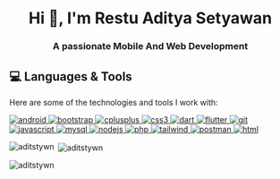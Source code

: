 <h1 align="center">Hi 👋, I'm Restu Aditya Setyawan</h1>
<h3 align="center">A passionate Mobile And Web Development</h3>


## 💻 Languages & Tools
Here are some of the technologies and tools I work with:

<p align="left">
    <a href="https://developer.android.com" target="_blank" rel="noreferrer">
        <img src="https://img.shields.io/badge/-Android-3DDC84?style=flat-square&logo=android&logoColor=white" alt="android"/>
    </a>
    <a href="https://getbootstrap.com" target="_blank" rel="noreferrer">
        <img src="https://img.shields.io/badge/-Bootstrap-563D7C?style=flat-square&logo=bootstrap&logoColor=white" alt="bootstrap"/>
    </a>
    <a href="https://www.w3schools.com/cpp/" target="_blank" rel="noreferrer">
        <img src="https://img.shields.io/badge/-C%2B%2B-00599C?style=flat-square&logo=cplusplus&logoColor=white" alt="cplusplus"/>
    </a>
    <a href="https://www.w3schools.com/css/" target="_blank" rel="noreferrer">
        <img src="https://img.shields.io/badge/-CSS3-1572B6?style=flat-square&logo=css3" alt="css3"/>
    </a>
    <a href="https://dart.dev" target="_blank" rel="noreferrer">
        <img src="https://img.shields.io/badge/-Dart-0175C2?style=flat-square&logo=dart&logoColor=white" alt="dart"/>
    </a>
    <a href="https://flutter.dev" target="_blank" rel="noreferrer">
        <img src="https://img.shields.io/badge/-Flutter-02569B?style=flat-square&logo=flutter&logoColor=white" alt="flutter"/>
    </a>
    <a href="https://git-scm.com/" target="_blank" rel="noreferrer">
        <img src="https://img.shields.io/badge/-Git-F05032?style=flat-square&logo=git&logoColor=white" alt="git"/>
    </a>
    <a href="https://developer.mozilla.org/en-US/docs/Web/JavaScript" target="_blank" rel="noreferrer">
        <img src="https://img.shields.io/badge/-JavaScript-F7DF1E?style=flat-square&logo=javascript&logoColor=black" alt="javascript"/>
    </a>
    <a href="https://www.mysql.com/" target="_blank" rel="noreferrer">
        <img src="https://img.shields.io/badge/-MySQL-4479A1?style=flat-square&logo=mysql&logoColor=white" alt="mysql"/>
    </a>
    <a href="https://nodejs.org" target="_blank" rel="noreferrer">
        <img src="https://img.shields.io/badge/-Node.js-339933?style=flat-square&logo=node.js&logoColor=white" alt="nodejs"/>
    </a>
    <a href="https://www.php.net" target="_blank" rel="noreferrer">
        <img src="https://img.shields.io/badge/-PHP-777BB4?style=flat-square&logo=php&logoColor=white" alt="php"/>
    </a>
    <a href="https://tailwindcss.com/" target="_blank" rel="noreferrer">
        <img src="https://img.shields.io/badge/-Tailwind%20CSS-06B6D4?style=flat-square&logo=tailwindcss&logoColor=white" alt="tailwind"/>
    </a>
    <a href="https://www.postman.com/" target="_blank" rel="noreferrer">
        <img src="https://img.shields.io/badge/-Postman-FF6C37?style=flat-square&logo=postman&logoColor=white" alt="postman"/>
    </a>
    <a href="https://www.w3schools.com/html/" target="_blank" rel="noreferrer">
        <img src="https://img.shields.io/badge/-HTML-E34F26?style=flat-square&logo=html5&logoColor=white" alt="html"/>
    </a>
</p>



<p><img align="left" src="https://github-readme-stats.vercel.app/api/top-langs?username=aditstywn&show_icons=true&locale=en&layout=compact" alt="aditstywn" /></p>

<p>&nbsp;<img align="center" src="https://github-readme-stats.vercel.app/api?username=aditstywn&show_icons=true&locale=en" alt="aditstywn" /></p>

<p><img align="center" src="https://github-readme-streak-stats.herokuapp.com/?user=aditstywn&" alt="aditstywn" /></p>


